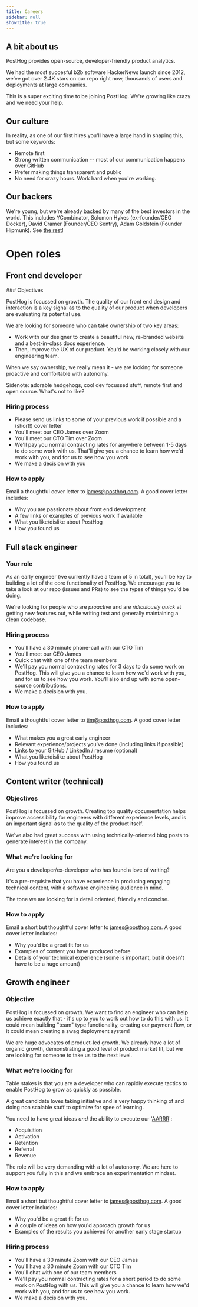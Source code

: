 ```yaml
---
title: Careers
sidebar: null
showTitle: true
---
```


## A bit about us

PostHog provides open-source, developer-friendly product analytics.

We had the most succesful b2b software HackerNews launch since 2012, we've got over 2.4K stars on our repo right now, thousands of users and deployments at large companies.

This is a super exciting time to be joining PostHog. We're growing like crazy and we need your help.

## Our culture

In reality, as one of our first hires you'll have a large hand in shaping this, but some keywords:

* Remote first
* Strong written communication -- most of our communication happens over GitHub 
* Prefer making things transparent and public
* No need for crazy hours. Work hard when you're working.

## Our backers

We're young, but we're already [backed](/handbook/strategy/investors) by many of the best investors in the world. This includes YCombinator, Solomon Hykes (ex-founder/CEO Docker), David Cramer (Founder/CEO Sentry), Adam Goldstein (Founder Hipmunk). See [the rest](/handbook/strategy/investors)!

# Open roles

## Front end developer


### Objectives

PostHog is focussed on growth. The quality of our front end design and interaction is a key signal as to the quality of our product when developers are evaluating its potential use.

We are looking for someone who can take ownership of two key areas:

* Work with our designer to create a beautiful new, re-branded website and a best-in-class docs experience.
* Then, improve the UX of our product. You'd be working closely with our engineering team.

When we say ownership, we really mean it - we are looking for someone proactive and comfortable with autonomy.

Sidenote: adorable hedgehogs, cool dev focussed stuff, remote first and open source. What's not to like?

### Hiring process

* Please send us links to some of your previous work if possible and a (short!) cover letter
* You'll meet our CEO James over Zoom
* You'll meet our CTO Tim over Zoom
* We'll pay you normal contracting rates for anywhere between 1-5 days to do some work with us. That'll give you a chance to learn how we'd work with you, and for us to see how you work
* We make a decision with you

### How to apply

Email a thoughtful cover letter to [james@posthog.com](mailto:james@posthog.com). A good cover letter includes:

* Why you are passionate about front end development
* A few links or examples of previous work if available
* What you like/dislike about PostHog
* How you found us

## Full stack engineer

### Your role

As an early engineer (we currently have a team of 5 in total), you'll be key to building a lot of the core functionality of PostHog. We encourage you to take a look at our repo (issues and PRs) to see the types of things you'd be doing.

We're looking for people who are *proactive* and are *ridiculously quick* at getting new features out, while writing test and generally maintaining a clean codebase.

### Hiring process

* You'll have a 30 minute phone-call with our CTO Tim
* You'll meet our CEO James
* Quick chat with one of the team members
* We'll pay you normal contracting rates for 3 days to do some work on PostHog. This will give you a chance to learn how we'd work with you, and for us to see how you work. You'll also end up with some open-source contributions.
* We make a decision with you.

### How to apply

Email a thoughtful cover letter to [tim@posthog.com](mailto:tim@posthog.com). A good cover letter includes:

* What makes you a great early engineer
* Relevant experience/projects you've done (including links if possible)
* Links to your GitHub / LinkedIn / resume (optional)
* What you like/dislike about PostHog
* How you found us

## Content writer (technical)

### Objectives

PostHog is focussed on growth. Creating top quality documentation helps improve accessibility for engineers with different experience levels, and is an important signal as to the quality of the product itself.

We've also had great success with using technically-oriented blog posts to generate interest in the company. 

### What we're looking for

Are you a developer/ex-developer who has found a love of writing?

It's a pre-requisite that you have experience in producing engaging technical content, with a software engineering audience in mind.

The tone we are looking for is detail oriented, friendly and concise.

### How to apply

Email a short but thoughtful cover letter to [james@posthog.com](mailto:james@posthog.com). A good cover letter includes:

* Why you'd be a great fit for us
* Examples of content you have produced before
* Details of your technical experience (some is important, but it doesn't have to be a huge amount)

## Growth engineer

### Objective

PostHog is focussed on growth. We want to find an engineer who can help us achieve exactly that - it's up to you to work out how to do this with us. It could mean building "team" type functionality, creating our payment flow, or it could mean creating a swag deployment system!

We are huge advocates of product-led growth. We already have a lot of organic growth, demonstrating a good level of product market fit, but we are looking for someone to take us to the next level.

### What we're looking for

Table stakes is that you are a developer who can rapidly execute tactics to enable PostHog to grow as quickly as possible. 

A great candidate loves taking initiative and is very happy thinking of and doing non scalable stuff to optimize for spee of learning.

You need to have great ideas *and* the ability to execute our '[AARRR](https://medium.com/@ms.mbalke/aarrr-framework-metrics-that-let-your-startup-sound-like-a-pirate-ship-e91d4082994b)':

* Acquisition
* Activation
* Retention
* Referral
* Revenue

The role will be very demanding with a lot of autonomy. We are here to support you fully in this and we embrace an experimentation mindset.

### How to apply

Email a short but thoughtful cover letter to [james@posthog.com](mailto:james@posthog.com). A good cover letter includes:

* Why you'd be a great fit for us
* A couple of ideas on how you'd approach growth for us
* Examples of the results you achieved for another early stage startup

### Hiring process

* You'll have a 30 minute Zoom with our CEO James
* You'll have a 30 minute Zoom with our CTO Tim
* You'll chat with one of our team members
* We'll pay you normal contracting rates for a short period to do some work on PostHog with us. This will give you a chance to learn how we'd work with you, and for us to see how you work.
* We make a decision with you.
